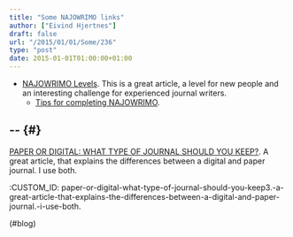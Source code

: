 ```yaml
---
title: "Some NAJOWRIMO links"
author: ["Eivind Hjertnes"]
draft: false
url: "/2015/01/01/Some/236"
type: "post"
date: 2015-01-01T01:00:00+01:00
---
```


-   [NAJOWRIMO
    Levels](http://najowrimo.org/welcome-to-najowrimo/daily-prompts-and-strategies/). This is a great article, a level for new people and an
    interesting challenge for experienced journal writers.
    -   [Tips for
        completing NAJOWRIMO](http://najowrimo.org/tips-for-completing-najowrimo/).


## -- {#}

[PAPER
OR DIGITAL: WHAT TYPE OF JOURNAL SHOULD YOU KEEP?](http://najowrimo.org/paper-or-digital-what-type-of-journal-should-you-keep/). A great article,
that explains the differences between a digital and paper journal. I use
both.

:CUSTOM_ID: paper-or-digital-what-type-of-journal-should-you-keep3.-a-great-article-that-explains-the-differences-between-a-digital-and-paper-journal.-i-use-both.

(#blog)
